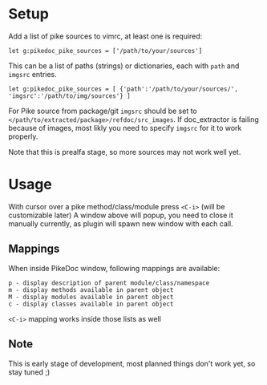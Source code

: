 
# Setup

Add a list of pike sources to vimrc, at least one is required:

```
let g:pikedoc_pike_sources = ['/path/to/your/sources']
```
This can be a list of paths (strings) or dictionaries, each with
`path` and `imgsrc` entries.
```
let g:pikedoc_pike_sources = [ {'path':'/path/to/your/sources/', 'imgsrc':'/path/to/img/sources'} ]
```
For Pike source from package/git `imgsrc` should be set to `</path/to/extracted/package>/refdoc/src_images`.
If doc_extractor is failing because of images, most likly you need to
 specify `imgsrc` for it to work properly.

Note that this is prealfa stage, so more sources may not work well yet.

# Usage

With cursor over a pike method/class/module press `<C-i>` (will be customizable later)
A window above will popup, you need to close it manually currently, as plugin will
spawn new window with each call.

## Mappings

When inside PikeDoc window, following mappings are available:
```
p - display description of parent module/class/namespace
m - display methods available in parent object
M - display modules available in parent object
c - display classes available in parent object
```

`<C-i>` mapping works inside those lists as well

## Note

This is early stage of development, most planned things don't work yet, so stay tuned ;)

